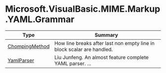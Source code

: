﻿
# Microsoft.VisualBasic.MIME.Markup.YAML.Grammar

|Type|Summary|
|----|-------|
|<a href="#" onClick="load('/docs/Microsoft.VisualBasic.MIME.Markup.YAML.Grammar/ChompingMethod.md')">ChompingMethod</a>|How line breaks after last non empty line in block scalar are handled.|
|<a href="#" onClick="load('/docs/Microsoft.VisualBasic.MIME.Markup.YAML.Grammar/YamlParser.md')">YamlParser</a>|Liu Junfeng. An almost feature complete YAML parser. ...|

